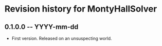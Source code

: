 # Revision history for MontyHallSolver

## 0.1.0.0 -- YYYY-mm-dd

* First version. Released on an unsuspecting world.
